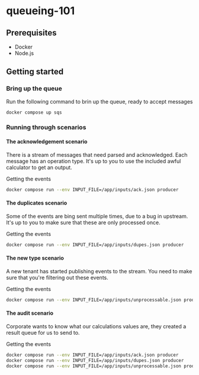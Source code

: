 # queueing-101

## Prerequisites

- Docker
- Node.js

## Getting started

### Bring up the queue

Run the following command to brin up the queue, ready to accept messages

```sh
docker compose up sqs
```

### Running through scenarios

#### The acknowledgement scenario

There is a stream of messages that need parsed and acknowledged.
Each message has an operation type.
It's up to you to use the included awful calculator to get an output.

Getting the events

```sh
docker compose run --env INPUT_FILE=/app/inputs/ack.json producer
```

#### The duplicates scenario

Some of the events are bing sent multiple times, due to a bug in upstream.
It's up to you to make sure that these are only processed once.

Getting the events

```sh
docker compose run --env INPUT_FILE=/app/inputs/dupes.json producer
```

#### The new type scenario

A new tenant has started publishing events to the stream.
You need to make sure that you're filtering out these events.

Getting the events

```sh
docker compose run --env INPUT_FILE=/app/inputs/unprocessable.json producer
```

#### The audit scenario

Corporate wants to know what our calculations values are, they created a result queue for us to send to.

Getting the events

```sh
docker compose run --env INPUT_FILE=/app/inputs/ack.json producer
docker compose run --env INPUT_FILE=/app/inputs/dupes.json producer
docker compose run --env INPUT_FILE=/app/inputs/unprocessable.json producer
```
